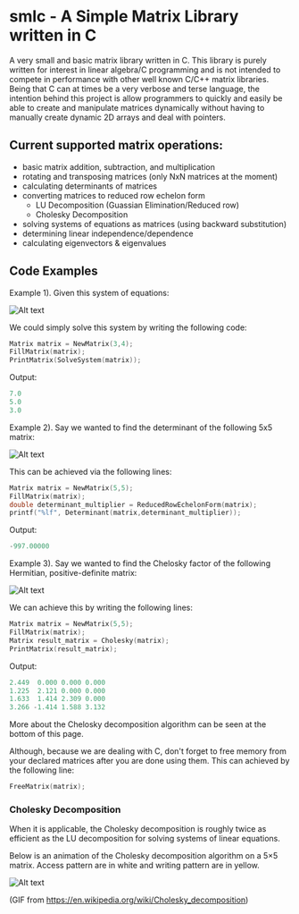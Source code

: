 # smlc - A Simple Matrix Library written in C

A very small and basic matrix library written in C. This library is purely written for interest in linear algebra/C programming and is not intended to compete in performance with other well known C/C++ matrix libraries. Being that C can at times be a very verbose and terse language, the intention behind this project is allow programmers to quickly and easily be able to create and manipulate matrices dynamically without having to manually create dynamic 2D arrays and deal with pointers.

## Current supported matrix operations:
  - basic matrix addition, subtraction, and multiplication
  - rotating and transposing matrices (only NxN matrices at the moment)
  - calculating determinants of matrices
  - converting matrices to reduced row echelon form
      - LU Decomposition (Guassian Elimination/Reduced row)
      - Cholesky Decomposition
  - solving systems of equations as matrices (using backward substitution)
  - determining linear independence/dependence 
  - calculating eigenvectors & eigenvalues

## Code Examples

Example 1).
Given this system of equations:

![Alt text](https://cloud.githubusercontent.com/assets/10769110/26473871/a532fc6c-4162-11e7-929a-f7f463d9e15e.gif)

We could simply solve this system by writing the following code:
```c
Matrix matrix = NewMatrix(3,4);
FillMatrix(matrix);
PrintMatrix(SolveSystem(matrix));
```

Output:
```c
7.0 
5.0 
3.0 
```

Example 2). Say we wanted to find the determinant of the following 5x5 matrix:

![Alt text](https://cloud.githubusercontent.com/assets/10769110/26476201/f5168708-4171-11e7-9304-eb566f950ed7.png)

This can be achieved via the following lines:
```c
Matrix matrix = NewMatrix(5,5);
FillMatrix(matrix);
double determinant_multiplier = ReducedRowEchelonForm(matrix);
printf("%lf", Determinant(matrix,determinant_multiplier));
```

Output:
```c
-997.00000
```

Example 3). Say we wanted to find the Chelosky factor of the following Hermitian, positive-definite matrix:

![Alt text](https://cloud.githubusercontent.com/assets/10769110/26475112/56124c16-416a-11e7-9242-de7b947002ec.png)

We can achieve this by writing the following lines:
```c
Matrix matrix = NewMatrix(5,5);
FillMatrix(matrix);
Matrix result_matrix = Cholesky(matrix);
PrintMatrix(result_matrix);
```

Output:
```c
2.449  0.000 0.000 0.000 
1.225  2.121 0.000 0.000 
1.633  1.414 2.309 0.000 
3.266 -1.414 1.588 3.132 
```

More about the Chelosky decomposition algorithm can be seen at the bottom of this page.

Although, because we are dealing with C, don't forget to free memory from your declared matrices after you are done using them. This can achieved by the following line:
```c
FreeMatrix(matrix);
``` 
  
### Cholesky Decomposition 
When it is applicable, the Cholesky decomposition is roughly twice as efficient as the LU decomposition for solving systems of linear equations. 

Below is an animation of the Cholesky decomposition algorithm on a 5×5 matrix. Access pattern are in white and writing pattern are in yellow.

![Alt text](https://cloud.githubusercontent.com/assets/10769110/26377885/14ace690-3fc7-11e7-9867-2d6c99d9e236.gif)

(GIF from https://en.wikipedia.org/wiki/Cholesky_decomposition)
  
